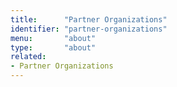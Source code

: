 ```yaml
---
title:      "Partner Organizations"
identifier: "partner-organizations"
menu:       "about"
type:       "about"
related:
- Partner Organizations
---
```

